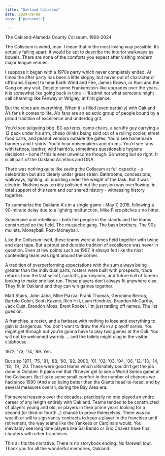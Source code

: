 ```yaml
---
title: "Oakland Coliseum"
date: 2024-09-08
tags: ["personal"]

---
```

The Oakland-Alameda County Coliseum. 1968-2024
<!--more-->

The Coliseum is weird, man. I mean that in the most loving way possible. It’s actually falling apart. It would be apt to describe the interior walkways as bowels. There are none of the comforts you expect after visiting modern major league venues. 

I suppose it began with a 1970s party which never completely ended. At times the after party has been a little sloppy, but never out of character or offbrand. Expect to hear Earth Wind and Fire, James Brown, or Kool and the Gang on any visit. Despite some Frankenstein-like upgrades over the years, it is somewhat like going back in time - I'll admit not what someone might call charming like Fenway or Wrigley, at first glance.

But the vibes are everything. When it is filled (even partially) with Oakland A’s fans it comes to life. A's fans are an eclectic group of people bound by a proud tradition of excellence and underdog grit.

You'd see tailgating bbq, EZ-up tents, camp chairs, a scruffy guy carrying a 12 pack under his arm, cheap drinks being sold out of a rolling cooler, street food carts, and peanut vendors outside the gates. You'd see homemade banners and t-shirts. You'd hear noisemakers and drums. You'd see fans with tattoos, leather, wild hairdo’s, sometimes questionable hygiene decisions - none if this is ever unwelcome though. So wrong but so right. It is all part of the Oakland A’s ethos and DNA.

There was nothing quite like seeing the Coliseum at full capacity - a celebration but also clearly under great strain. Bathrooms, concessions, walkways, lighting, all buckling under the weight of the task. But it was electric. Nothing was terribly polished but the passion was overflowing, in total support of this team and our shared history - witnessing history together.

To summarize the Oakland A's in a single game - May 7, 2019, following a 90-minute delay due to a lighting malfunction, Mike Fiers pitches a no hitter.

Subversive and rebellious - both the people in the stands and the teams constructed on the field. The mustache gang. The bash brothers. The 90s mullets. Moneyball. Post-Moneyball. 

Like the Coliseum itself, these teams were at times held together with twine and duct tape. But a proud and durable tradition of excellence was never in question. Even at low points such as 1997, it always felt like the next contending team was right around the corner.

A tradition of overperforming expectations with the sum always being greater than the individual parts, rosters were built with prospects, trade returns from the last selloff, castoffs, journeymen, and future hall of famers looking to make one last run. These players don’t always fit anywhere else. They fit in Oakland and they can win games together.

Matt Stairs, John Jaha, Mike Piazza, Frank Thomas, Geronimo Berroa, Bartolo Colon, Scott Kazmir, Rich Hill, Liam Hendriks, Brandon McCarthy, Jack Cust, Brandon Moss, Brent Rooker. I'm just rattling off names. The list goes on.

A franchise, a roster, and a fanbase with nothing to lose and everything to gain is dangerous. You don’t want to draw the A’s in a playoff series. You might get through but you’re gonna have to play two games at the Coli. You will not be welcomed warmly ... and the toilets might clog in the visitor clubhouse.

1972, '73, '74, '89. Yes. 

But also 1971, '75, '81, '88, '90, '92. 2000, '01, '02, '03, '04, '06, '12, '13, '14, '18, '19, '20. These were good teams which ultimately couldn’t get the job done in October. It pains me that I’ll never get to see a World Series game at the Coliseum. But I take some small comfort in the number of chances we had since 1990 (And also being better than the Giants head-to-head, and by several measures overall, during the Bay Area era.

For several reasons over the decades, practically no one played an entire career of any length entirely with Oakland. Teams tended to be constructed of players young and old, or players in their prime years looking for a second (or third or fourth...) chance to prove themselves. There was no wealth or will to sign vanity contracts to keep a player in the franchise until retirement, the way teams like the Yankees or Cardinals would. You inevitably see long time players like Sal Bando or Eric Chavez have final chapters with other franchises.

This all fits the narrative. There is no storybook ending. No farewell tour. Thank you for all the wonderful memories, Oakland.